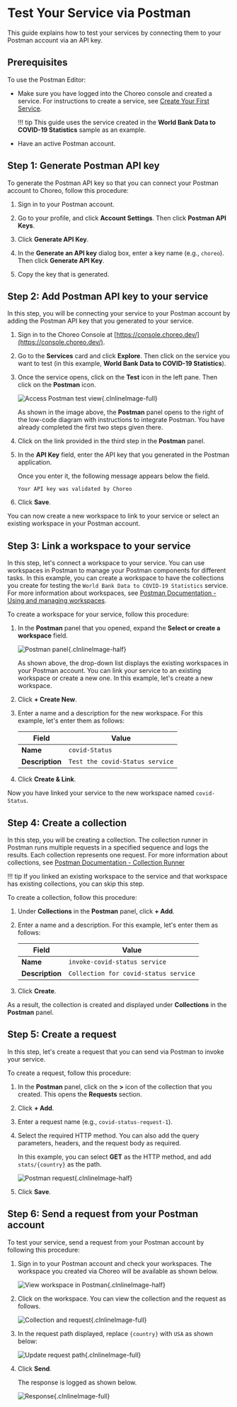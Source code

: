 # Test Your Service via Postman

This guide explains how to test your services by connecting them to your Postman account via an API key.

## Prerequisites

To use the Postman Editor:

- Make sure you have logged into the Choreo console and created a service. For instructions to create a service, see [Create Your First Service](../services/create-your-first-service.md).

    !!! tip
        This guide uses the service created in the **World Bank Data to COVID-19 Statistics** sample as an example.
        
- Have an active Postman account.

## Step 1: Generate Postman API key

To generate the Postman API key so that you can connect your Postman account to Choreo, follow this procedure:

1. Sign in to your Postman account.

2. Go to your profile, and click **Account Settings**. Then click **Postman API Keys**.

3. Click **Generate API Key**.

4. In the **Generate an API key** dialog box, enter a key name (e.g., `choreo`). Then click **Generate API Key**.

5. Copy the key that is generated.

## Step 2: Add Postman API key to your service

In this step, you will be connecting your service to your Postman account by adding the Postman API key that you generated to your service.

1. Sign in to the Choreo Console at [https://console.choreo.dev/](https://console.choreo.dev/).

2. Go to the **Services** card and click **Explore**. Then click on the service you want to test (in this example, **World Bank Data to COVID-19 Statistics**).

3. Once the service opens, click on the **Test** icon in the left pane. Then click on the **Postman** icon.

    ![Access Postman test view](../assets/img/postman/access-postman-test-view.png){.cInlineImage-full}
    
    As shown in the image above, the **Postman** panel opens to the right of the low-code diagram with instructions to integrate Postman. You have already completed the first two steps given there.

4. Click on the link provided in the third step in the **Postman** panel.

5. In the **API Key** field, enter the API key that you generated in the Postman application.

    Once you enter it, the following message appears below the field.
    
    ```text
    Your API key was validated by Choreo
    ```
   
6. Click **Save**. 

You can now create a new workspace to link to your service or select an existing workspace in your Postman account.

## Step 3: Link a workspace to your service

In this step, let's connect a workspace to your service. You can use workspaces in Postman to manage your Postman components for different tasks. In this example, you can create a workspace to have the collections you create for testing the `World Bank Data to COVID-19 Statistics` service. For more information about workspaces, see [Postman Documentation - Using and managing workspaces](https://learning.postman.com/docs/collaborating-in-postman/using-workspaces/managing-workspaces/).

To create a workspace for your service, follow this procedure:

1. In the **Postman** panel that you opened, expand the **Select or create a workspace** field.

    ![Postman panel](../assets/img/postman/postman-right-panel.png){.cInlineImage-half}
    
    As shown above, the drop-down list displays the existing workspaces in your Postman account. You can link your service to an existing workspace or create a new one. In this example, let's create a new workspace.
    
2. Click **+ Create New**.

3. Enter a name and a description for the new workspace. For this example, let's enter them as follows:

    | **Field**       | **Value**                       |
    |-----------------|---------------------------------|
    | **Name**        | `covid-Status`                  |
    | **Description** | `Test the covid-Status service` |
    
4. Click **Create & Link**.

Now you have linked your service to the new workspace named `covid-Status`.

## Step 4: Create a collection

In this step, you will be creating a collection. The collection runner in Postman runs multiple requests in a specified sequence and logs the results. Each collection represents one request. For more information about collections, see [Postman Documentation - Collection Runner](https://learning.postman.com/docs/running-collections/intro-to-collection-runs/)

!!! tip
    If you linked an existing workspace to the service and that workspace has existing collections, you can skip this step.
    
To create a collection, follow this procedure:

1. Under **Collections** in the **Postman** panel, click **+ Add**.

2. Enter a name and a description. For this example, let's enter them as follows:

    | **Field**       | **Value**                             |
    |-----------------|---------------------------------------|
    | **Name**        | `invoke-covid-status service`         |
    | **Description** | `Collection for covid-status service` |
    
3. Click **Create**.

As a result, the collection is created and displayed under **Collections** in the **Postman** panel.

## Step 5: Create a request

In this step, let's create a request that you can send via Postman to invoke your service.

To create a request, follow this procedure:

1. In the **Postman** panel, click on the **>** icon of the collection that you created. This opens the **Requests** section.

2. Click **+ Add**.

3. Enter a request name (e.g., `covid-status-request-1`).

4. Select the required HTTP method. You can also add the query parameters, headers, and the request body as required.

    In this example, you can select **GET** as the HTTP method, and add `stats/{country}` as the path.
    
    ![Postman request](../assets/img/postman/postman-request.png){.cInlineImage-half}
    
5. Click **Save**.

## Step 6: Send a request from your Postman account

To test your service, send a request from your Postman account by following this procedure:

1. Sign in to your Postman account and check your workspaces. The workspace you created via Choreo will be available as shown below.

    ![View workspace in Postman](../assets/img/postman/workspace-in-postman.png){.cInlineImage-half}

2. Click on the workspace. You can view the collection and the request as follows.

    ![Collection and request](../assets/img/postman/collection-and-request.png){.cInlineImage-full}
    
3. In the request path displayed, replace `{country}` with `USA` as shown below:

    ![Update request path](../assets/img/postman/update-request-path.png){.cInlineImage-full}
    
4. Click **Send**.

    The response is logged as shown below.

    ![Response](../assets/img/postman/response.png){.cInlineImage-full}
